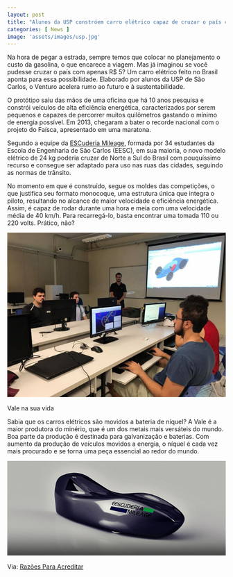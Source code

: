 ```yaml
---
layout: post
title: "Alunos da USP constróem carro elétrico capaz de cruzar o país com 5 reais"
categories: [ News ]
image: 'assets/images/usp.jpg'
---
```


Na hora de pegar a estrada, sempre temos que colocar no planejamento o custo da gasolina, o que encarece a viagem. Mas já imaginou se você pudesse cruzar o país com apenas R$ 5? Um carro elétrico feito no Brasil aponta para essa possibilidade. Elaborado por alunos da USP de São Carlos, o Venturo acelera rumo ao futuro e à sustentabilidade.

O protótipo saiu das mãos de uma oficina que há 10 anos pesquisa e constrói veículos de alta eficiência energética, caracterizados por serem pequenos e capazes de percorrer muitos quilômetros gastando o mínimo de energia possível. Em 2013, chegaram a bater o recorde nacional com o projeto do Faísca, apresentado em uma maratona.

Segundo a equipe da [ESCuderia Mileage](http://www3.eesc.usp.br/mileage/), formada por 34 estudantes da Escola de Engenharia de São Carlos (EESC), em sua maioria, o novo modelo elétrico de 24 kg poderia cruzar de Norte a Sul do Brasil com pouquíssimo recurso e consegue ser adaptado para uso nas ruas das cidades, seguindo as normas de trânsito.

<script async src="https://pagead2.googlesyndication.com/pagead/js/adsbygoogle.js"></script>
<!-- Informat -->
<ins class="adsbygoogle"
     style="display:block"
     data-ad-client="ca-pub-2838251107855362"
     data-ad-slot="2327980059"
     data-ad-format="auto"
     data-full-width-responsive="true"></ins>
<script>
(adsbygoogle = window.adsbygoogle || []).push({});
</script>

No momento em que é construído, segue os moldes das competições, o que justifica seu formato monocoque, uma estrutura única que integra o piloto, resultando no alcance de maior velocidade e eficiência energética. Assim, é capaz de rodar durante uma hora e meia com uma velocidade média de 40 km/h. Para recarregá-lo, basta encontrar uma tomada 110 ou 220 volts. Prático, não?

![Escuderia](/assets/images/usp2.jpg)

Vale na sua vida

Sabia que os carros elétricos são movidos a bateria de níquel? A Vale é a maior produtora do minério, que é um dos metais mais versáteis do mundo. Boa parte da produção é destinada para galvanização e baterias. Com aumento da produção de veículos movidos a energia, o níquel é cada vez mais procurado e se torna uma peça essencial ao redor do mundo.

![Escuderia](/assets/images/usp3.jpg)

Via: [Razões Para Acreditar](https://razoesparaacreditar.com/design/alunos-usp-carro-eletrico/)


